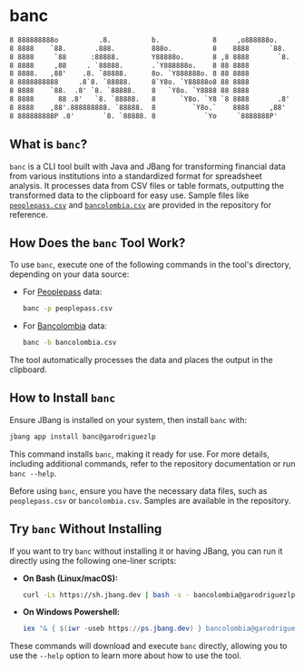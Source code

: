 # banc

```txt
8 888888888o          .8.          b.             8     ,o888888o.
8 8888    `88.       .888.         888o.          8    8888     `88.
8 8888     `88      :88888.        Y88888o.       8 ,8 8888       `8.
8 8888     ,88     . `88888.       .`Y888888o.    8 88 8888
8 8888.   ,88'    .8. `88888.      8o. `Y888888o. 8 88 8888
8 8888888888     .8`8. `88888.     8`Y8o. `Y88888o8 88 8888
8 8888    `88.  .8' `8. `88888.    8   `Y8o. `Y8888 88 8888
8 8888      88 .8'   `8. `88888.   8      `Y8o. `Y8 `8 8888       .8'
8 8888    ,88'.888888888. `88888.  8         `Y8o.`    8888     ,88'
8 888888888P .8'       `8. `88888. 8            `Yo     `8888888P'
```

## What is `banc`?

`banc` is a CLI tool built with Java and JBang for transforming financial data from various institutions into a standardized format
for spreadsheet analysis. It processes data from CSV files or table formats, outputting the transformed data to the clipboard for
easy use. Sample files like [`peoplepass.csv`](./peoplepass.csv) and [`bancolombia.csv`](./bancolombia.csv) are provided in the
repository for reference.

## How Does the `banc` Tool Work?

To use `banc`, execute one of the following commands in the tool's directory, depending on your data source:

- For [Peoplepass](https://peoplepass.com.co/) data:

  ```bash
  banc -p peoplepass.csv
  ```

- For [Bancolombia](https://www.bancolombia.com/personas) data:

  ```bash
  banc -b bancolombia.csv
  ```

The tool automatically processes the data and places the output in the clipboard.

## How to Install `banc`

Ensure JBang is installed on your system, then install `banc` with:

```bash
jbang app install banc@garodriguezlp
```

This command installs `banc`, making it ready for use. For more details, including additional commands, refer to the repository
documentation or run `banc --help`.

Before using `banc`, ensure you have the necessary data files, such as `peoplepass.csv` or `bancolombia.csv`. Samples are available
in the repository.

## Try `banc` Without Installing

If you want to try `banc` without installing it or having JBang, you can run it directly using the following one-liner scripts:

- **On Bash (Linux/macOS):**

  ```bash
  curl -Ls https://sh.jbang.dev | bash -s - bancolombia@garodriguezlp/banc --help
  ```

- **On Windows Powershell:**

  ```powershell
  iex "& { $(iwr -useb https://ps.jbang.dev) } bancolombia@garodriguezlp/banc --help"
  ```

These commands will download and execute `banc` directly, allowing you to use the `--help` option to learn more about how to use the
tool.
